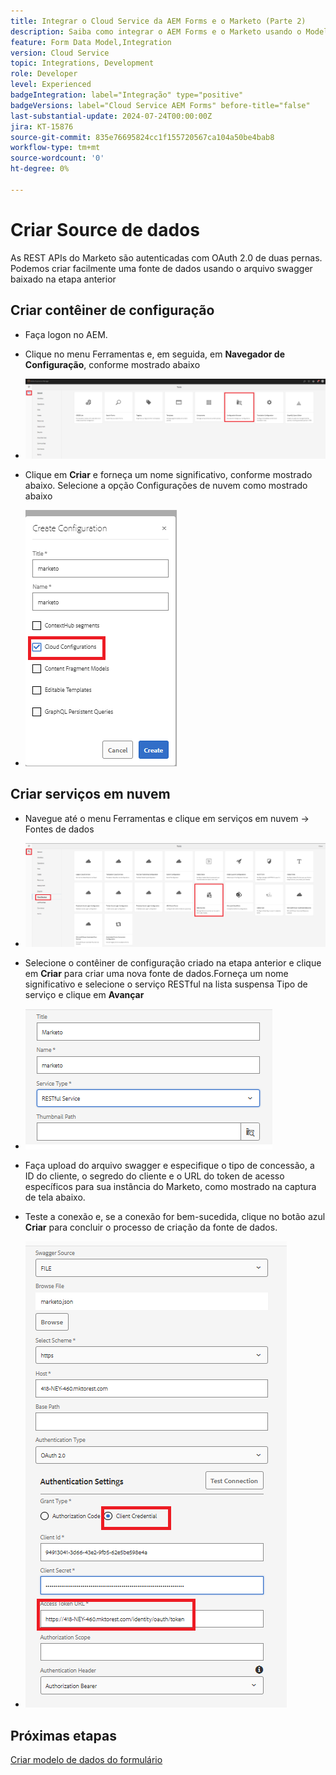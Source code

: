 ```yaml
---
title: Integrar o Cloud Service da AEM Forms e o Marketo (Parte 2)
description: Saiba como integrar o AEM Forms e o Marketo usando o Modelo de dados de formulário do AEM Forms.
feature: Form Data Model,Integration
version: Cloud Service
topic: Integrations, Development
role: Developer
level: Experienced
badgeIntegration: label="Integração" type="positive"
badgeVersions: label="Cloud Service AEM Forms" before-title="false"
last-substantial-update: 2024-07-24T00:00:00Z
jira: KT-15876
source-git-commit: 835e76695824cc1f155720567ca104a50be4bab8
workflow-type: tm+mt
source-wordcount: '0'
ht-degree: 0%

---
```


# Criar Source de dados

As REST APIs do Marketo são autenticadas com OAuth 2.0 de duas pernas. Podemos criar facilmente uma fonte de dados usando o arquivo swagger baixado na etapa anterior

## Criar contêiner de configuração

* Faça logon no AEM.
* Clique no menu Ferramentas e, em seguida, em **Navegador de Configuração**, conforme mostrado abaixo

* ![menu de ferramentas](assets/datasource3.png)

* Clique em **Criar** e forneça um nome significativo, conforme mostrado abaixo. Selecione a opção Configurações de nuvem como mostrado abaixo

* ![contêiner de configuração](assets/datasource4.png)

## Criar serviços em nuvem

* Navegue até o menu Ferramentas e clique em serviços em nuvem -> Fontes de dados

* ![serviços na nuvem](assets/datasource5.png)

* Selecione o contêiner de configuração criado na etapa anterior e clique em **Criar** para criar uma nova fonte de dados.Forneça um nome significativo e selecione o serviço RESTful na lista suspensa Tipo de serviço e clique em **Avançar**
* ![nova-fonte-de-dados](assets/datasource6.png)

* Faça upload do arquivo swagger e especifique o tipo de concessão, a ID do cliente, o segredo do cliente e o URL do token de acesso específicos para sua instância do Marketo, como mostrado na captura de tela abaixo.

* Teste a conexão e, se a conexão for bem-sucedida, clique no botão azul **Criar** para concluir o processo de criação da fonte de dados.

* ![data-source-config](assets/datasource1.png)


## Próximas etapas

[Criar modelo de dados do formulário](./part3.md)

